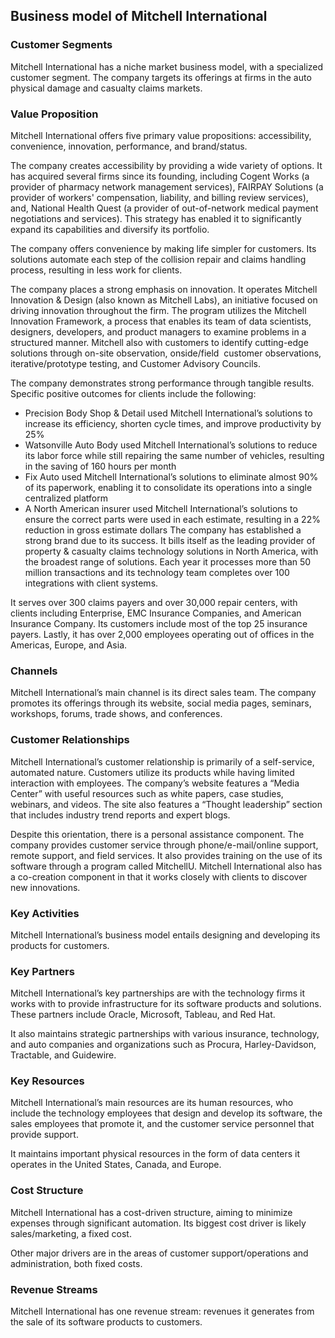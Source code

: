 Business model of Mitchell International
----------------------------------------

 ### Customer Segments

 Mitchell International has a niche market business model, with a specialized customer segment. The company targets its offerings at firms in the auto physical damage and casualty claims markets.

 ### Value Proposition

 Mitchell International offers five primary value propositions: accessibility, convenience, innovation, performance, and brand/status.

 The company creates accessibility by providing a wide variety of options. It has acquired several firms since its founding, including Cogent Works (a provider of pharmacy network management services), FAIRPAY Solutions (a provider of workers' compensation, liability, and billing review services), and, National Health Quest (a provider of out-of-network medical payment negotiations and services). This strategy has enabled it to significantly expand its capabilities and diversify its portfolio.

 The company offers convenience by making life simpler for customers. Its solutions automate each step of the collision repair and claims handling process, resulting in less work for clients.

 The company places a strong emphasis on innovation. It operates Mitchell Innovation & Design (also known as Mitchell Labs), an initiative focused on driving innovation throughout the firm. The program utilizes the Mitchell Innovation Framework, a process that enables its team of data scientists, designers, developers, and product managers to examine problems in a structured manner. Mitchell also with customers to identify cutting-edge solutions through on-site observation, onside/field  customer observations, iterative/prototype testing, and Customer Advisory Councils.

 The company demonstrates strong performance through tangible results. Specific positive outcomes for clients include the following:

  * Precision Body Shop & Detail used Mitchell International’s solutions to increase its efficiency, shorten cycle times, and improve productivity by 25%
 * Watsonville Auto Body used Mitchell International’s solutions to reduce its labor force while still repairing the same number of vehicles, resulting in the saving of 160 hours per month
 * Fix Auto used Mitchell International’s solutions to eliminate almost 90% of its paperwork, enabling it to consolidate its operations into a single centralized platform
 * A North American insurer used Mitchell International’s solutions to ensure the correct parts were used in each estimate, resulting in a 22% reduction in gross estimate dollars
  The company has established a strong brand due to its success. It bills itself as the leading provider of property & casualty claims technology solutions in North America, with the broadest range of solutions. Each year it processes more than 50 million transactions and its technology team completes over 100 integrations with client systems.

 It serves over 300 claims payers and over 30,000 repair centers, with clients including Enterprise, EMC Insurance Companies, and American Insurance Company. Its customers include most of the top 25 insurance payers. Lastly, it has over 2,000 employees operating out of offices in the Americas, Europe, and Asia.

 ### Channels

 Mitchell International’s main channel is its direct sales team. The company promotes its offerings through its website, social media pages, seminars, workshops, forums, trade shows, and conferences.

 ### Customer Relationships

 Mitchell International’s customer relationship is primarily of a self-service, automated nature. Customers utilize its products while having limited interaction with employees. The company’s website features a “Media Center” with useful resources such as white papers, case studies, webinars, and videos. The site also features a “Thought leadership” section that includes industry trend reports and expert blogs.

 Despite this orientation, there is a personal assistance component. The company provides customer service through phone/e-mail/online support, remote support, and field services. It also provides training on the use of its software through a program called MitchellU. Mitchell International also has a co-creation component in that it works closely with clients to discover new innovations.

 ### Key Activities

 Mitchell International’s business model entails designing and developing its products for customers.

 ### Key Partners

 Mitchell International’s key partnerships are with the technology firms it works with to provide infrastructure for its software products and solutions. These partners include Oracle, Microsoft, Tableau, and Red Hat.

 It also maintains strategic partnerships with various insurance, technology, and auto companies and organizations such as Procura, Harley-Davidson, Tractable, and Guidewire.

 ### Key Resources

 Mitchell International’s main resources are its human resources, who include the technology employees that design and develop its software, the sales employees that promote it, and the customer service personnel that provide support.

 It maintains important physical resources in the form of data centers it operates in the United States, Canada, and Europe.

 ### Cost Structure

 Mitchell International has a cost-driven structure, aiming to minimize expenses through significant automation. Its biggest cost driver is likely sales/marketing, a fixed cost.

 Other major drivers are in the areas of customer support/operations and administration, both fixed costs.

 ### Revenue Streams

 Mitchell International has one revenue stream: revenues it generates from the sale of its software products to customers.
